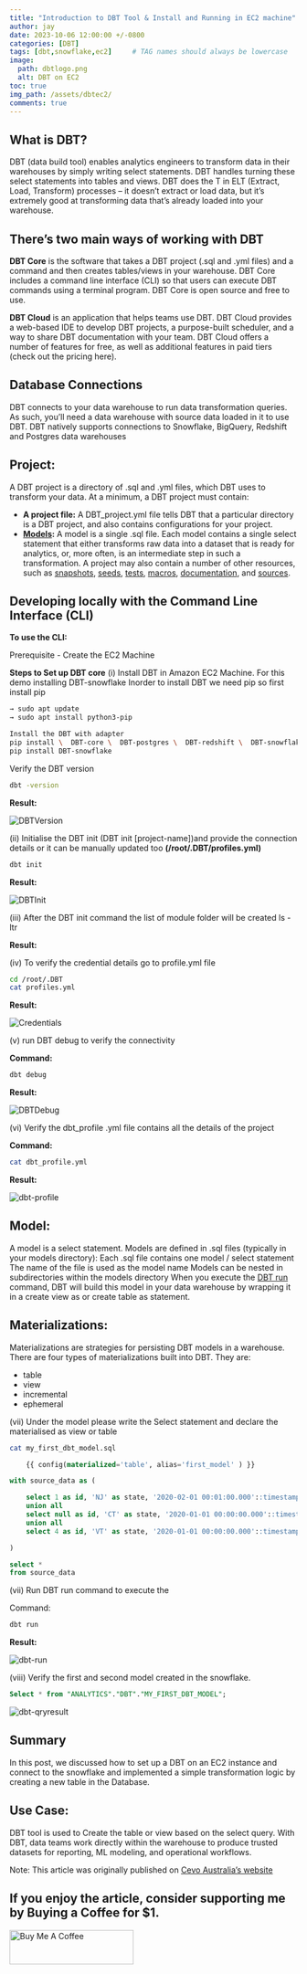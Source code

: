 ```yaml
---
title: "Introduction to DBT Tool & Install and Running in EC2 machine"
author: jay
date: 2023-10-06 12:00:00 +/-0800
categories: [DBT]
tags: [dbt,snowflake,ec2]     # TAG names should always be lowercase
image:
  path: dbtlogo.png
  alt: DBT on EC2
toc: true
img_path: /assets/dbtec2/
comments: true
---
```


## What is DBT?

DBT  (data build tool) enables analytics engineers to transform data in their warehouses by simply writing select statements. DBT handles turning these select statements into tables and views.
DBT does the T in ELT (Extract, Load, Transform) processes – it doesn’t extract or load data, but it’s extremely good at transforming data that’s already loaded into your warehouse.

## There’s two main ways of working with DBT

**DBT Core** is the software that takes a DBT project (.sql and .yml files) and a command and then creates tables/views in your warehouse. DBT Core includes a command line interface (CLI) so that users can execute DBT commands using a terminal program. DBT Core is open source and free to use.

**DBT Cloud** is an application that helps teams use DBT. DBT Cloud provides a web-based IDE to develop DBT projects, a purpose-built scheduler, and a way to share DBT documentation with your team. DBT Cloud offers a number of features for free, as well as additional features in paid tiers (check out the pricing here).

## Database Connections​
DBT connects to your data warehouse to run data transformation queries. As such, you’ll need a data warehouse with source data loaded in it to use DBT. DBT natively supports connections to Snowflake, BigQuery, Redshift and Postgres data warehouses

## Project:
A DBT project is a directory of .sql and .yml files, which DBT uses to transform your data. At a minimum, a DBT project must contain:
- **A project file:** A DBT_project.yml file tells DBT that a particular directory is a DBT project, and also contains configurations for your project.
- **[Models](https://docs.getdbt.com/docs/build/sql-models):** A model is a single .sql file. Each model contains a single select statement that either transforms raw data into a dataset that is ready for analytics, or, more often, is an intermediate step in such a transformation.
A project may also contain a number of other resources, such as [snapshots](https://docs.getdbt.com/docs/build/snapshots), [seeds](https://docs.getdbt.com/docs/build/seeds), [tests](https://docs.getdbt.com/docs/build/tests), [macros](https://docs.getdbt.com/docs/build/jinja-macros#macros), [documentation](https://docs.getdbt.com/docs/collaborate/documentation), and [sources](https://medium.com/r?url=https%3A%2F%2Fdocs.getdbt.com%2Fdocs%2Fbuilding-a-dbt-project%2Fusing-sources).

## Developing locally with the Command Line Interface (CLI)​

**To use the CLI:**

Prerequisite - Create the EC2 Machine

**Steps to Set up DBT core**
(i) Install DBT in Amazon EC2 Machine. For this demo installing DBT-snowflake
Inorder to install DBT we need pip so first install pip
```sh
→ sudo apt update
→ sudo apt install python3-pip
```

```sh
Install the DBT with adapter 
pip install \  DBT-core \  DBT-postgres \  DBT-redshift \  DBT-snowflake \  DBT-bigquery 
pip install DBT-snowflake
```

Verify the DBT version

```sh
dbt -version
```

**Result:**

![DBTVersion](dbt-version.png)


(ii) Initialise the DBT init (DBT init [project-name])and provide the connection details or it can be manually updated too **(/root/.DBT/profiles.yml)**

```sh
dbt init
```


**Result:**

![DBTInit](dbtinitresult.png)


(iii) After the DBT init command the list of module folder will be created
ls -ltr

**Result:**



(iv) To verify the credential details go to profile.yml file

```sh
cd /root/.DBT
cat profiles.yml
```

**Result:**

![Credentials](credential.png)

		
(v) run DBT debug to verify the connectivity

**Command:**
```sh
dbt debug
```

**Result:**

![DBTDebug](dbtdebug.png)

(vi) Verify the dbt_profile .yml file contains all the details of the project

**Command:**
```sh
cat dbt_profile.yml
```

**Result:**

![dbt-profile](dbt-profile.png)


## Model:
A model is a select statement. Models are defined in .sql files (typically in your models directory):
Each .sql file contains one model / select statement
The name of the file is used as the model name
Models can be nested in subdirectories within the models directory
When you execute the [DBT run ](https://docs.getdbt.com/reference/commands/run) command, DBT will build this model in your data warehouse by wrapping it in a create view as or create table as statement.

## Materializations:
Materializations are strategies for persisting DBT models in a warehouse. There are four types of materializations built into DBT. They are:
- table
- view
- incremental
- ephemeral

(vii) Under the model please write the Select statement and declare the materialised as view or table

```sh
cat my_first_dbt_model.sql
```

```sql
    {{ config(materialized='table', alias='first_model' ) }}

with source_data as (

    select 1 as id, 'NJ' as state, '2020-02-01 00:01:00.000'::timestamp as updated_at
    union all
    select null as id, 'CT' as state, '2020-01-01 00:00:00.000'::timestamp as updated_at
    union all
    select 4 as id, 'VT' as state, '2020-01-01 00:00:00.000'::timestamp as updated_at

)

select *
from source_data

```

(vii) Run DBT run command to execute the 

Command:
```sh
dbt run
```

**Result:**

![dbt-run](dbtrun.png)

(viii) Verify the first and second model created in the snowflake.

```sql
Select * from "ANALYTICS"."DBT"."MY_FIRST_DBT_MODEL";
```

![dbt-qryresult](dbtrun.png)


## Summary
In this post, we discussed how to set up a DBT on an EC2 instance and connect to the snowflake and implemented a simple transformation logic by creating a new table in the Database.

## Use Case:

DBT tool is used to Create the table or view based on the select query.
With DBT, data teams work directly within the warehouse to produce trusted datasets for reporting, ML modeling, and operational workflows.



Note: This article was originally published on [ Cevo Australia’s website ](https://cevo.com.au/post/snowflake-dynamic-data-masking-enhancing-data-security-and-compliance/)


## If you enjoy the article, consider supporting me by Buying a Coffee for $1.

<a href="https://www.buymeacoffee.com/jayaananth" target="_blank"><img src="https://cdn.buymeacoffee.com/buttons/v2/default-yellow.png" alt="Buy Me A Coffee" style="height: 60px !important;width: 217px !important;" ></a>


<script async src="https://pagead2.googlesyndication.com/pagead/js/adsbygoogle.js?client=ca-pub-4606733459883553"
     crossorigin="anonymous"></script>